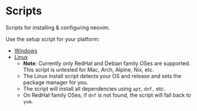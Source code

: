 # Scripts

Scripts for installing & configuring neovim.

Use the setup script for your platform:

- [Windows](./windows/install-neovim-win.ps1)
- [Linux](./linux/install.sh)
  - **Note**: Currently only RedHat and Debian family OSes are supported. This script is untested for Mac, Arch, Alpine, Nix, etc.
  - The Linux install script detects your OS and release and sets the package manager for you.
  - The script will install all dependencies using `apt`, `dnf,` etc.
  - On RedHat family OSes, if `dnf` is not found, the script will fall back to `yum`.
